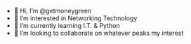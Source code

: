 - 👋 Hi, I’m @getmoneygreen
- 👀 I’m interested in Networking Technology
- 🌱 I’m currently learning I.T. & Python
- 💞️ I’m looking to collaborate on whatever peaks my interest 

<!---
getmoneygreen/Hello World is a ✨ special ✨ repository because its `README.md` (this file) appears on your GitHub profile.
You can click the Preview link to take a look at your changes.
--->
